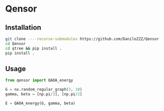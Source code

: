 # Qensor

## Installation

```bash
git clone ----recurse-submodules https://github.com/DaniloZZZ/Qensor
cd Qensor
cd qtree && pip install .
pip install .
```


## Usage

```python
from qensor import QAOA_energy

G = nx.random_regular_graph(3, 10)
gamma, beta = [np.pi/3], [np.pi/2]

E = QAOA_energy(G, gamma, beta)
```
